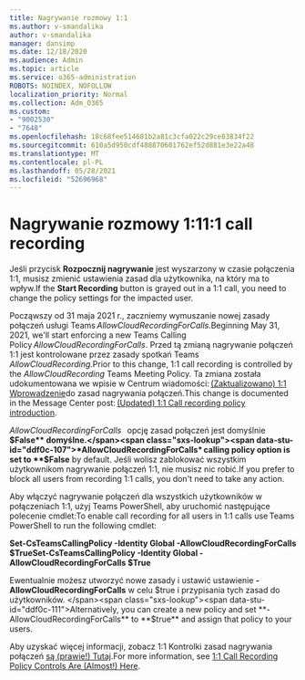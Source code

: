 ```yaml
---
title: Nagrywanie rozmowy 1:1
ms.author: v-smandalika
author: v-smandalika
manager: dansimp
ms.date: 12/18/2020
ms.audience: Admin
ms.topic: article
ms.service: o365-administration
ROBOTS: NOINDEX, NOFOLLOW
localization_priority: Normal
ms.collection: Adm_O365
ms.custom:
- "9002530"
- "7648"
ms.openlocfilehash: 18c68fee514681b2a81c3cfa022c29ce83834f22
ms.sourcegitcommit: 610a5d950cdf488870601762ef52d881e3e22a48
ms.translationtype: MT
ms.contentlocale: pl-PL
ms.lasthandoff: 05/28/2021
ms.locfileid: "52696968"
---
```

# <a name="11-call-recording"></a><span data-ttu-id="ddf0c-102">Nagrywanie rozmowy 1:1</span><span class="sxs-lookup"><span data-stu-id="ddf0c-102">1:1 call recording</span></span>

<span data-ttu-id="ddf0c-103">Jeśli przycisk **Rozpocznij nagrywanie** jest wyszarzony w czasie połączenia 1:1, musisz zmienić ustawienia zasad dla użytkownika, na który ma to wpływ.</span><span class="sxs-lookup"><span data-stu-id="ddf0c-103">If the **Start Recording** button is grayed out in a 1:1 call, you need to change the policy settings for the impacted user.</span></span>   

<span data-ttu-id="ddf0c-104">Począwszy od 31 maja 2021 r., zaczniemy wymuszanie nowej zasady połączeń usługi Teams *AllowCloudRecordingForCalls.*</span><span class="sxs-lookup"><span data-stu-id="ddf0c-104">Beginning May 31, 2021, we'll start enforcing a new Teams Calling Policy *AllowCloudRecordingForCalls*.</span></span> <span data-ttu-id="ddf0c-105">Przed tą zmianą nagrywanie połączeń 1:1 jest kontrolowane przez zasady spotkań Teams *AllowCloudRecording.*</span><span class="sxs-lookup"><span data-stu-id="ddf0c-105">Prior to this change, 1:1 call recording is controlled by the *AllowCloudRecording* Teams Meeting Policy.</span></span> <span data-ttu-id="ddf0c-106">Ta zmiana została udokumentowana we wpisie w Centrum wiadomości: [(Zaktualizowano) 1:1 Wprowadzenie](https://portal.microsoft.com/Adminportal/Home?ref=MessageCenter/:/messages/MC238796)do zasad nagrywania połączeń.</span><span class="sxs-lookup"><span data-stu-id="ddf0c-106">This change is documented in the Message Center post: [(Updated) 1:1 Call recording policy introduction](https://portal.microsoft.com/Adminportal/Home?ref=MessageCenter/:/messages/MC238796).</span></span>  

<span data-ttu-id="ddf0c-107">*AllowCloudRecordingForCalls*   opcję zasad połączeń jest domyślnie **$False** domyślne.</span><span class="sxs-lookup"><span data-stu-id="ddf0c-107">*AllowCloudRecordingForCalls* calling policy option is set to **$False** by default.</span></span> <span data-ttu-id="ddf0c-108">Jeśli wolisz zablokować wszystkim użytkownikom nagrywanie połączeń 1:1, nie musisz nic robić.</span><span class="sxs-lookup"><span data-stu-id="ddf0c-108">If you prefer to block all users from recording 1:1 calls, you don't need to take any action.</span></span>  

<span data-ttu-id="ddf0c-109">Aby włączyć nagrywanie połączeń dla wszystkich użytkowników w połączeniach 1:1, użyj Teams PowerShell, aby uruchomić następujące polecenie cmdlet:</span><span class="sxs-lookup"><span data-stu-id="ddf0c-109">To enable call recording for all users in 1:1 calls use Teams PowerShell to run the following cmdlet:</span></span> 

<span data-ttu-id="ddf0c-110">**Set-CsTeamsCallingPolicy -Identity Global -AllowCloudRecordingForCalls $True**</span><span class="sxs-lookup"><span data-stu-id="ddf0c-110">**Set-CsTeamsCallingPolicy -Identity Global -AllowCloudRecordingForCalls $True**</span></span> 

<span data-ttu-id="ddf0c-111">Ewentualnie możesz utworzyć nowe zasady i ustawić ustawienie **-AllowCloudRecordingForCalls** w celu $true i przypisania tych zasad do użytkowników. </span><span class="sxs-lookup"><span data-stu-id="ddf0c-111">Alternatively, you can create a new policy and set **-AllowCloudRecordingForCalls** to **$true** and assign that policy to your users.</span></span> 

<span data-ttu-id="ddf0c-112">Aby uzyskać więcej informacji, zobacz 1:1 Kontrolki zasad nagrywania połączeń [są (prawie!) Tutaj](https://techcommunity.microsoft.com/t5/microsoft-teams-support/1-1-call-recording-policy-controls-are-almost-here/ba-p/2217668).</span><span class="sxs-lookup"><span data-stu-id="ddf0c-112">For more information, see [1:1 Call Recording Policy Controls Are (Almost!) Here](https://techcommunity.microsoft.com/t5/microsoft-teams-support/1-1-call-recording-policy-controls-are-almost-here/ba-p/2217668).</span></span>
